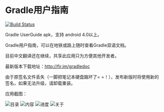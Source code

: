 # Gradle用户指南

[![Build Status](https://travis-ci.org/msdx/gradle-doc-apk.svg?branch=master)](https://travis-ci.org/msdx/gradle-doc-apk)

Gradle UserGuide apk，支持 android 4.0以上。

Gradle用户指南，可以在地铁或路上随时查看Gradle双语文档。

目前中文翻译还在继续，共享此应用只为方便其他开发者。

最新版本下载地址：http://fir.im/gradledoc

由于原签名文件丢失（一脚把笔记本硬盘踹坏了= =！），发布新版时将使用新的签名，如果无法升级，请卸载重装。

应用截图：

![目录](captures/1.png)
![内容](captures/2.png)
![进度](captures/3.png)
![关于](captures/4.png)
